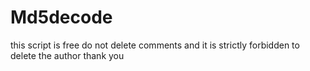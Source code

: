 # Md5decode

this script is free do not delete comments and it is strictly forbidden to delete the author thank you
